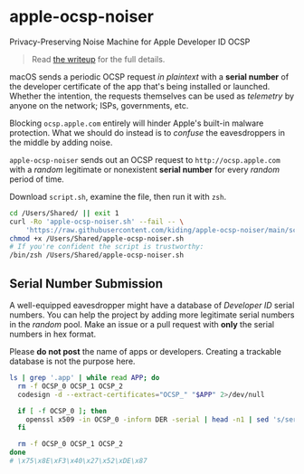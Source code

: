 # apple-ocsp-noiser
Privacy-Preserving Noise Machine for Apple Developer ID OCSP

> Read [the writeup](https://kiding.medium.com/macos-ocsp-telemetry-explainer-and-mitigation-9bc243928f4c) for the full details.

macOS sends a periodic OCSP request *in plaintext* with a **serial number** of the developer certificate of the app that's being installed or launched. Whether the intention, the requests themselves can be used as *telemetry* by anyone on the network; ISPs, governments, etc. 

Blocking `ocsp.apple.com` entirely will hinder Apple's built-in malware protection. What we should do instead is to *confuse* the eavesdroppers in the middle by adding noise.

`apple-ocsp-noiser` sends out an OCSP request to `http://ocsp.apple.com` with a *random* legitimate or nonexistent **serial number** for every *random* period of time. 

Download `script.sh`, examine the file, then run it with `zsh`.
```bash
cd /Users/Shared/ || exit 1
curl -Ro 'apple-ocsp-noiser.sh' --fail -- \
    'https://raw.githubusercontent.com/kiding/apple-ocsp-noiser/main/script.sh'
chmod +x /Users/Shared/apple-ocsp-noiser.sh
# If you're confident the script is trustworthy:
/bin/zsh /Users/Shared/apple-ocsp-noiser.sh
```

## Serial Number Submission

A well-equipped eavesdropper might have a database of *Developer ID* serial numbers. You can help the project by adding more legitimate serial numbers in the *random* pool. Make an issue or a pull request with **only** the serial numbers in hex format.

Please **do not post** the name of apps or developers. Creating a trackable database is not the purpose here.

```bash
ls | grep '.app' | while read APP; do
  rm -f OCSP_0 OCSP_1 OCSP_2
  codesign -d --extract-certificates="OCSP_" "$APP" 2>/dev/null

  if [ -f OCSP_0 ]; then
    openssl x509 -in OCSP_0 -inform DER -serial | head -n1 | sed 's/serial=\(..\)\(..\)\(..\)\(..\)\(..\)\(..\)\(..\)\(..\)/\\x\1\\x\2\\x\3\\x\4\\x\5\\x\6\\x\7\\x\8/' 2>/dev/null
  fi

  rm -f OCSP_0 OCSP_1 OCSP_2
done
# \x75\x8E\xF3\x40\x27\x52\xDE\x87
```
